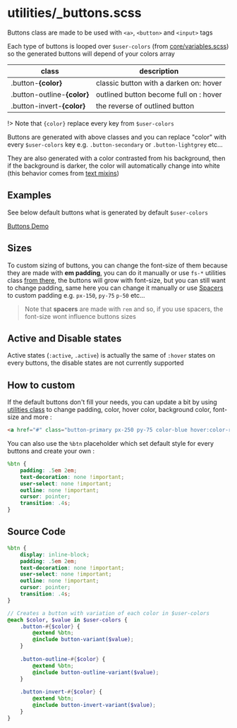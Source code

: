 # utilities/_buttons.scss

Buttons class are made to be used with `<a>`, `<button>` and `<input>` tags

Each type of buttons is looped over `$user-colors` (from [core/variables.scss](guide/core/variables)) so the generated buttons will depend of your colors array

| class                   | description                             |
| ----------------------- | --------------------------------------- |
| .button-**{color}**         | classic button with a darken on: hover  |
| .button-outline-**{color}** | outlined button become full on  : hover |
| .button-invert-**{color}**  | the reverse of outlined button          |

!> Note that `{color}` replace every key from `$user-colors`

Buttons are generated with above classes and you can replace "color" with every `$user-colors` key e.g. `.button-secondary` or `.button-lightgrey` etc...

They are also generated with a color contrasted from his background, then if the background is darker, the color will automatically change into white (this behavior comes from [text mixins](guide/mixins/typography.md?id=text-contrast))

## Examples

See below default buttons what is generated by default `$user-colors`

[Buttons Demo](https://codepen.io/ThPrGanesha/full/yLOdbYm ':include :type=iframe width=100% height=660px')

## Sizes

To custom sizing of buttons, you can change the font-size of them because they are made with **em padding**, you can do it manually or use `fs-*` utilities class [from there](guide/utilities/text.md), the buttons will grow with font-size, but you can still want to change padding, same here you can change it manually or use [Spacers](guide/utilities/spacers.md) to custom padding e.g. `px-150`, `py-75` `p-50` etc...

> Note that **spacers** are made with `rem` and so, if you use spacers, the font-size wont influence buttons sizes

## Active and Disable states

Active states (`:active`, `.active`) is actually the same of `:hover` states on every buttons, the disable states are not currently supported

## How to custom

If the default buttons don't fill your needs, you can update a bit by using [utilities class](guide/utilities) to change padding, color, hover color, background color, font-size and more :

```html
<a href="#" class="button-primary px-250 py-75 color-blue hover:color-red fs-18">button</a>
```

You can also use the `%btn` placeholder which set default style for every buttons and create your own :

```scss
%btn {
	padding: .5em 2em;
	text-decoration: none !important;
	user-select: none !important;
	outline: none !important;
	cursor: pointer;
	transition: .4s;
}
```

## Source Code
```scss
%btn {
	display: inline-block;
	padding: .5em 2em;
	text-decoration: none !important;
	user-select: none !important;
	outline: none !important;
	cursor: pointer;
	transition: .4s;
}

// Creates a button with variation of each color in $user-colors
@each $color, $value in $user-colors {
	.button-#{$color} {
		@extend %btn;
		@include button-variant($value);
	}
	
	.button-outline-#{$color} {
		@extend %btn;
		@include button-outline-variant($value);
	}
	
	.button-invert-#{$color} {
		@extend %btn;
		@include button-invert-variant($value);
	}
}
```